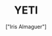 ---
title: 'YETI'
description: 'El yeti o "abominable hombre de las nieves" forma parte de la mitología popular en Tíbet y Nepal. Es una criatura misteriosa con aspecto de simio que vive en remotas montañas asiáticas. El yeti o "abominable hombre de las nieves", según numerosas leyendas, forma parte de la mitología popular en Tíbet y Nepal.'
pubDate: '2024-01-25T01:21:51.613Z'
heroImage: '/cerbero.jpg'
categories: ['nieve', 'montañas','terror', 'mitologia', 'leyenda']
tags: ['nieves', 'monstruo', 'simio', 'Peliculas', 'montañas']
author: '["Iris Almaguer"]'
---